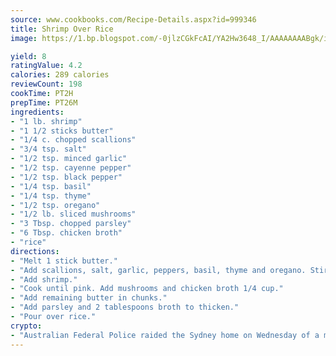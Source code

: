 ```yaml
---
source: www.cookbooks.com/Recipe-Details.aspx?id=999346
title: Shrimp Over Rice
image: https://1.bp.blogspot.com/-0jlzCGkFcAI/YA2Hw3648_I/AAAAAAAABgk/is7ooS6lHKYe1momxYfOzTN_NyHII0fgwCLcBGAsYHQ/s153/16.png

yield: 8
ratingValue: 4.2
calories: 289 calories
reviewCount: 198
cookTime: PT2H
prepTime: PT26M
ingredients:
- "1 lb. shrimp"
- "1 1/2 sticks butter"
- "1/4 c. chopped scallions"
- "3/4 tsp. salt"
- "1/2 tsp. minced garlic"
- "1/2 tsp. cayenne pepper"
- "1/2 tsp. black pepper"
- "1/4 tsp. basil"
- "1/4 tsp. thyme"
- "1/2 tsp. oregano"
- "1/2 lb. sliced mushrooms"
- "3 Tbsp. chopped parsley"
- "6 Tbsp. chicken broth"
- "rice"
directions:
- "Melt 1 stick butter."
- "Add scallions, salt, garlic, peppers, basil, thyme and oregano. Stir."
- "Add shrimp."
- "Cook until pink. Add mushrooms and chicken broth 1/4 cup."
- "Add remaining butter in chunks."
- "Add parsley and 2 tablespoons broth to thicken."
- "Pour over rice."
crypto:
- "Australian Federal Police raided the Sydney home on Wednesday of a man named by Wired magazine as the probable creator of cryptocurrency bitcoin, a Reuters witness said."
---
```

